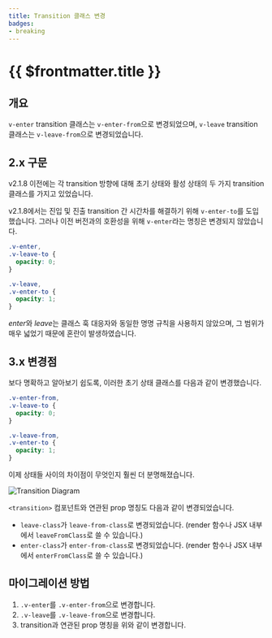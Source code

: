 ```yaml
---
title: Transition 클래스 변경
badges:
- breaking
---
```


# {{ $frontmatter.title }} <migrationbadges badges="$frontmatter.badges"></migrationbadges>

## 개요

`v-enter` transition 클래스는 `v-enter-from`으로 변경되었으며, `v-leave` transition 클래스는 `v-leave-from`으로 변경되었습니다.

## 2.x 구문

v2.1.8 이전에는 각 transition 방향에 대해 초기 상태와 활성 상태의 두 가지 transition 클래스를 가지고 있었습니다.

v2.1.8에서는 진입 및 진출 transition 간 시간차를 해결하기 위해 `v-enter-to`를 도입했습니다. 그러나 이전 버전과의 호환성을 위해 `v-enter`라는 명칭은 변경되지 않았습니다.

```css
.v-enter,
.v-leave-to {
  opacity: 0;
}

.v-leave,
.v-enter-to {
  opacity: 1;
}
```

*enter*와 *leave*는 클래스 훅 대응자와 동일한 명명 규칙을 사용하지 않았으며, 그 범위가 매우 넓었기 때문에 혼란이 발생하였습니다.

## 3.x 변경점

보다 명확하고 알아보기 쉽도록, 이러한 초기 상태 클래스를 다음과 같이 변경했습니다.

```css
.v-enter-from,
.v-leave-to {
  opacity: 0;
}

.v-leave-from,
.v-enter-to {
  opacity: 1;
}
```

이제 상태들 사이의 차이점이 무엇인지 훨씬 더 분명해졌습니다.

![Transition Diagram](/images/transitions.svg)

`<transition>` 컴포넌트와 연관된 prop 명칭도 다음과 같이 변경되었습니다.

- `leave-class`가 `leave-from-class`로 변경되었습니다. (render 함수나 JSX 내부에서 `leaveFromClass`로 쓸 수 있습니다.)
- `enter-class`가 `enter-from-class`로 변경되었습니다. (render 함수나 JSX 내부에서 `enterFromClass`로 쓸 수 있습니다.)

## 마이그레이션 방법

1. `.v-enter`를 `.v-enter-from`으로 변경합니다.
2. `.v-leave`를 `.v-leave-from`으로 변경합니다.
3. transition과 연관된 prop 명칭을 위와 같이 변경합니다.
